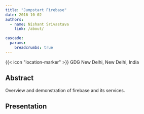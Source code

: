 ```yaml
---
title: "Jumpstart Firebase"
date: 2016-10-02
authors:
  - name: Nishant Srivastava
    link: /about/

cascade:
  params:
    breadcrumbs: true
---
```


{{< icon "location-marker" >}} GDG New Delhi, New Delhi, India

<!--more-->

## Abstract

Overview and demonstration of firebase and its services.

## Presentation

<script async class="speakerdeck-embed" data-id="85de030b66d74189a762837281130c57" data-ratio="1.77777777777778" src="//speakerdeck.com/assets/embed.js"></script>
